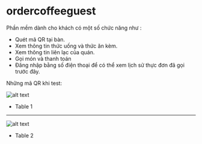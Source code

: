 # ordercoffeeguest
Phần mềm dành cho khách có một số chức năng như : 
+ Quét mã QR tại bàn.
+ Xem thông tin thức uống và thức ăn kèm.
+ Xem thông tin liên lạc của quán.
+ Gọi món và thanh toán
+ Đăng nhập bằng số điện thoại để có thể xem lịch sử thực đơn đã gọi trước đây.

Những mã QR khi test: 

 ![alt text](https://github.com/minhquang601/repository/blob/master/table1.png)
  - Table 1
  
  
  -----------------------------------------------------------------------------------------------------------------
  

 ![alt text](https://github.com/minhquang601/repository/blob/master/table2.png)
 - Table 2
